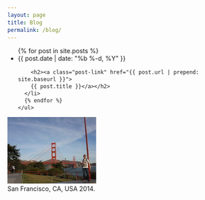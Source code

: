 ```yaml
---
layout: page
title: Blog
permalink: /blog/
---
```


<div class="page-col-wrapper">
  <div class="page-col page-col-1">
    <ul class="post-list">
      {% for post in site.posts %}
      <li>
        <span class="post-meta">{{ post.date | date: "%b %-d, %Y" }}</span>

        <h2><a class="post-link" href="{{ post.url | prepend: site.baseurl }}">
        {{ post.title }}</a></h2>
      </li>
      {% endfor %}
    </ul>
  </div>
  <div class="page-col page-col-2">
    <p><img src="/images/san-francisco.jpg" alt="San Francisco, CA, USA 2014."
    width="200" height="150" /><br />
    San Francisco, CA, USA 2014.</p>
  </div>
</div>
